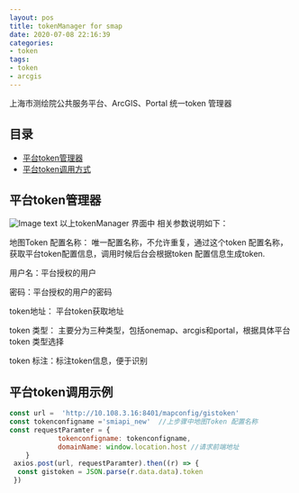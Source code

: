```yaml
---
layout: pos
title: tokenManager for smap
date: 2020-07-08 22:16:39
categories:
- token
tags:
- token
- arcgis
---
```

上海市测绘院公共服务平台、ArcGIS、Portal 统一token 管理器
## 目录
- [平台token管理器](#平台token管理器)
- [平台token调用方式](#平台token调用方式)
## 平台token管理器
![Image text](https://gitee.com/thiswildidea/images/raw/master/token/tokenManagerUrl.png)
以上tokenManager 界面中 相关参数说明如下：

地图Token 配置名称： 唯一配置名称，不允许重复，通过这个token 配置名称，获取平台token配置信息，调用时候后台会根据token 配置信息生成token.

用户名：平台授权的用户

密码：平台授权的用户的密码

token地址： 平台token获取地址

token 类型： 主要分为三种类型，包括onemap、arcgis和portal，根据具体平台token 类型选择

token 标注：标注token信息，便于识别

## 平台token调用示例
```js
const url =  'http://10.108.3.16:8401/mapconfig/gistoken'
const tokenconfigname ='smiapi_new'  //上步骤中地图Token 配置名称
const requestParamter = {
            tokenconfigname: tokenconfigname,
            domainName: window.location.host //请求前端地址
    }
 axios.post(url, requestParamter).then((r) => {
  const gistoken = JSON.parse(r.data.data).token
 })
```



